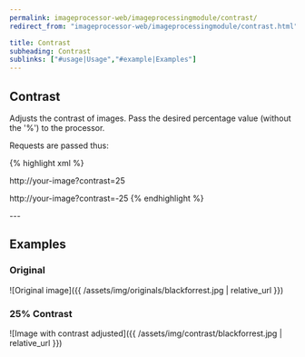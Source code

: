 ```yaml
---
permalink: imageprocessor-web/imageprocessingmodule/contrast/
redirect_from: "imageprocessor-web/imageprocessingmodule/contrast.html"

title: Contrast
subheading: Contrast
sublinks: ["#usage|Usage","#example|Examples"]
---
```

<section id="usage">

# Contrast

Adjusts the contrast of images. Pass the desired percentage
value (without the '%') to the processor.

Requests are passed thus:

{% highlight xml %}
<!--Increasing-->
http://your-image?contrast=25
<!--Decreasing-->
http://your-image?contrast=-25
{% endhighlight %}

</section>
---
<section id="example">

# Examples

### Original

![Original image]({{ /assets/img/originals/blackforrest.jpg | relative_url }})

### 25% Contrast

![Image with contrast adjusted]({{ /assets/img/contrast/blackforrest.jpg | relative_url }})

</section>